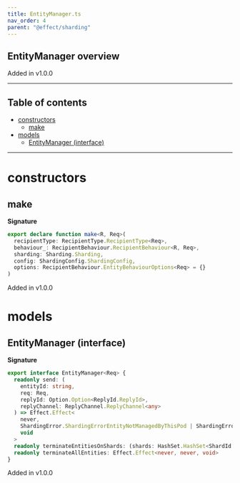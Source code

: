 ```yaml
---
title: EntityManager.ts
nav_order: 4
parent: "@effect/sharding"
---
```


## EntityManager overview

Added in v1.0.0

---

<h2 class="text-delta">Table of contents</h2>

- [constructors](#constructors)
  - [make](#make)
- [models](#models)
  - [EntityManager (interface)](#entitymanager-interface)

---

# constructors

## make

**Signature**

```ts
export declare function make<R, Req>(
  recipientType: RecipientType.RecipientType<Req>,
  behaviour_: RecipientBehaviour.RecipientBehaviour<R, Req>,
  sharding: Sharding.Sharding,
  config: ShardingConfig.ShardingConfig,
  options: RecipientBehaviour.EntityBehaviourOptions<Req> = {}
)
```

Added in v1.0.0

# models

## EntityManager (interface)

**Signature**

```ts
export interface EntityManager<Req> {
  readonly send: (
    entityId: string,
    req: Req,
    replyId: Option.Option<ReplyId.ReplyId>,
    replyChannel: ReplyChannel.ReplyChannel<any>
  ) => Effect.Effect<
    never,
    ShardingError.ShardingErrorEntityNotManagedByThisPod | ShardingError.ShardingErrorMessageQueue,
    void
  >
  readonly terminateEntitiesOnShards: (shards: HashSet.HashSet<ShardId.ShardId>) => Effect.Effect<never, never, void>
  readonly terminateAllEntities: Effect.Effect<never, never, void>
}
```

Added in v1.0.0
